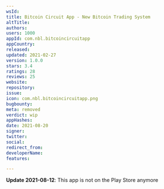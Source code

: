 ```yaml
---
wsId: 
title: Bitcoin Circuit App - New Bitcoin Trading System
altTitle: 
authors: 
users: 1000
appId: com.nbl.bitcoincircuitapp
appCountry: 
released: 
updated: 2021-02-27
version: 1.0.0
stars: 3.4
ratings: 28
reviews: 25
website: 
repository: 
issue: 
icon: com.nbl.bitcoincircuitapp.png
bugbounty: 
meta: removed
verdict: wip
appHashes: 
date: 2021-08-20
signer: 
twitter: 
social: 
redirect_from: 
developerName: 
features: 

---
```


**Update 2021-08-12**: This app is not on the Play Store anymore

